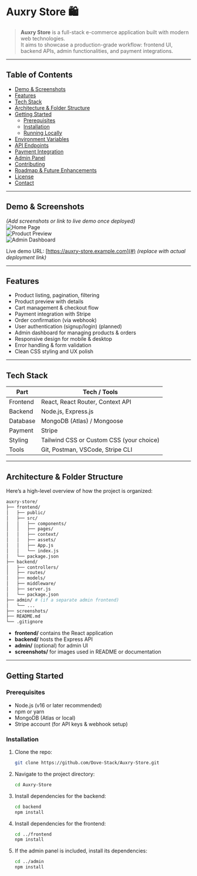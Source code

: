 # Auxry Store 🛍️

> **Auxry Store** is a full-stack e-commerce application built with modern web technologies.  
> It aims to showcase a production-grade workflow: frontend UI, backend APIs, admin functionalities, and payment integrations.

---

## Table of Contents

- [Demo & Screenshots](#demo--screenshots)  
- [Features](#features)  
- [Tech Stack](#tech-stack)  
- [Architecture & Folder Structure](#architecture--folder-structure)  
- [Getting Started](#getting-started)  
  - [Prerequisites](#prerequisites)  
  - [Installation](#installation)  
  - [Running Locally](#running-locally)  
- [Environment Variables](#environment-variables)  
- [API Endpoints](#api-endpoints)  
- [Payment Integration](#payment-integration)  
- [Admin Panel](#admin-panel)  
- [Contributing](#contributing)  
- [Roadmap & Future Enhancements](#roadmap--future-enhancements)  
- [License](#license)  
- [Contact](#contact)  

---

## Demo & Screenshots

*(Add screenshots or link to live demo once deployed)*  
![Home Page](./screenshots/home.png)  
![Product Preview](./screenshots/product-preview.png)  
![Admin Dashboard](./screenshots/admin-dashboard.png)  

Live demo URL: [https://auxry-store.example.com](#) *(replace with actual deployment link)*  

---

## Features

- Product listing, pagination, filtering  
- Product preview with details  
- Cart management & checkout flow  
- Payment integration with Stripe  
- Order confirmation (via webhook)  
- User authentication (signup/login) (planned)  
- Admin dashboard for managing products & orders  
- Responsive design for mobile & desktop  
- Error handling & form validation  
- Clean CSS styling and UX polish  

---

## Tech Stack

| Part        | Tech / Tools                         |
|--------------|--------------------------------------|
| Frontend      | React, React Router, Context API     |
| Backend       | Node.js, Express.js                  |
| Database      | MongoDB (Atlas) / Mongoose           |
| Payment       | Stripe                               |
| Styling       | Tailwind CSS or Custom CSS (your choice) |
| Tools         | Git, Postman, VSCode, Stripe CLI     |

---

## Architecture & Folder Structure

Here’s a high-level overview of how the project is organized:

```bash
auxry-store/
├── frontend/
│   ├── public/
│   ├── src/
│   │   ├── components/
│   │   ├── pages/
│   │   ├── context/
│   │   ├── assets/
│   │   ├── App.js
│   │   └── index.js
│   └── package.json
├── backend/
│   ├── controllers/
│   ├── routes/
│   ├── models/
│   ├── middleware/
│   ├── server.js
│   └── package.json
├── admin/ # (if a separate admin frontend)
│   └── ...
├── screenshots/
├── README.md
└── .gitignore
```


- **frontend/** contains the React application  
- **backend/** hosts the Express API  
- **admin/** (optional) for admin UI  
- **screenshots/** for images used in README or documentation  

---

## Getting Started

### Prerequisites

- Node.js (v16 or later recommended)  
- npm or yarn  
- MongoDB (Atlas or local)  
- Stripe account (for API keys & webhook setup)  

### Installation

1. Clone the repo:  
   ```bash
   git clone https://github.com/Dove-Stack/Auxry-Store.git

2. Navigate to the project directory:  
    ```bash
    cd Auxry-Store
    ```

3. Install dependencies for the backend:  
    ```bash
    cd backend
    npm install
    ```

4. Install dependencies for the frontend:  
    ```bash
    cd ../frontend
    npm install
    ```

5. If the admin panel is included, install its dependencies:  
    ```bash
    cd ../admin
    npm install
    ```
